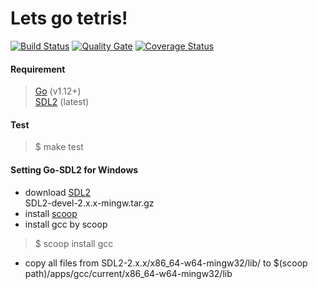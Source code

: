 # Lets go tetris!

[![Build Status](https://travis-ci.org/zrma/lets-go-tetris.svg?branch=master)](https://travis-ci.org/zrma/lets-go-tetris)
[![Quality Gate](https://sonar.team504.com/api/badges/gate?key=lets-go-tetris)](https://sonar.team504.com/dashboard?id=lets-go-tetris)
[![Coverage Status](https://coveralls.io/repos/github/zrma/lets-go-tetris/badge.svg?branch=master)](https://coveralls.io/github/zrma/lets-go-tetris?branch=master)

#### Requirement
> [Go](https://golang.org) (v1.12+)  
> [SDL2](https://libsdl.org/) (latest)

#### Test
> $ make test

#### Setting Go-SDL2 for Windows  
* download [SDL2](https://libsdl.org/download-2.0.php)  
SDL2-devel-2.x.x-mingw.tar.gz
* install [scoop](https://scoop.sh/)
* install gcc by scoop
> $ scoop install gcc   
* copy all files from SDL2-2.x.x/x86_64-w64-mingw32/lib/ to $(scoop path)/apps/gcc/current/x86_64-w64-mingw32/lib
